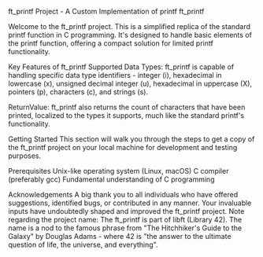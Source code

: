ft_printf Project - A Custom Implementation of printf
ft_printf

Welcome to the ft_printf project. This is a simplified replica of the standard printf function in C programming. It's designed to handle basic elements of the printf function, offering a compact solution for limited printf functionality.

Key Features of ft_printf
Supported Data Types: ft_printf is capable of handling specific data type identifiers - integer (i), hexadecimal in lowercase (x), unsigned decimal integer (u), hexadecimal in uppercase (X), pointers (p), characters (c), and strings (s).

ReturnValue: ft_printf also returns the count of characters that have been printed, localized to the types it supports, much like the standard printf's functionality.

Getting Started
This section will walk you through the steps to get a copy of the ft_printf project on your local machine for development and testing purposes.

Prerequisites
Unix-like operating system (Linux, macOS)
C compiler (preferably gcc)
Fundamental understanding of C programming

Acknowledgements
A big thank you to all individuals who have offered suggestions, identified bugs, or contributed in any manner. Your invaluable inputs have undoubtedly shaped and improved the ft_printf project.
Note regarding the project name: The ft_printf is part of libft (Library 42). The name is a nod to the famous phrase from "The Hitchhiker's Guide to the Galaxy" by Douglas Adams - where 42 is "the answer to the ultimate question of life, the universe, and everything".
